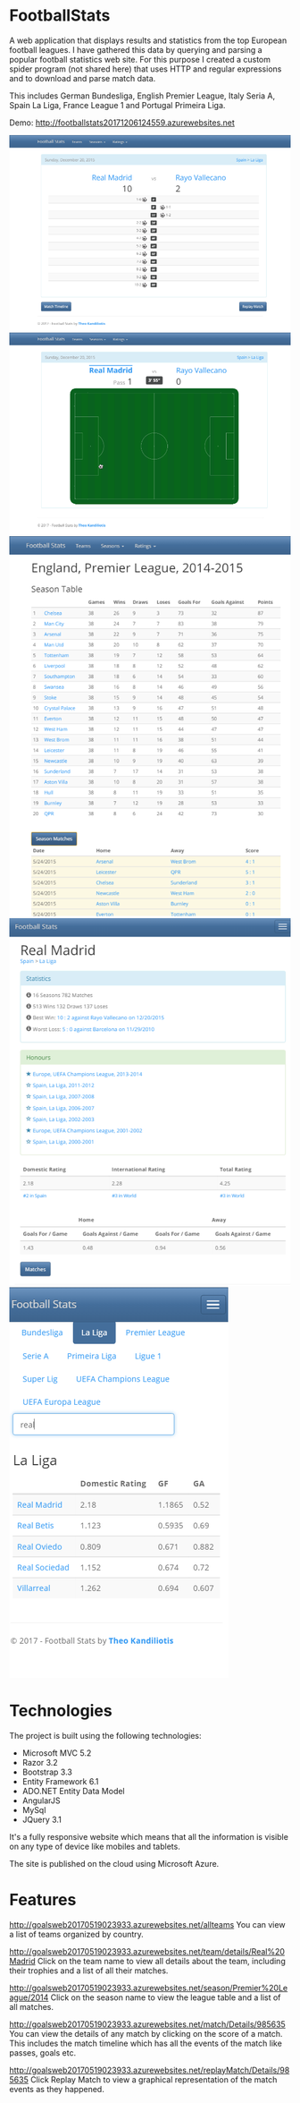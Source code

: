 # FootballStats
A web application that displays results and statistics from the top European football leagues. I have gathered this data by querying and parsing a popular football statistics web site. For this purpose I created a custom spider program (not shared here) that uses HTTP and regular expressions and to download and parse match data.

This includes German Bundesliga, English Premier League, Italy Seria A, Spain La Liga, France League 1 and Portugal Primeira Liga. 

Demo: http://footballstats20171206124559.azurewebsites.net

![Match details](https://raw.githubusercontent.com/TheoKand/FootballStats/master/Screenshots/matchDetails.png)
![Match replay](https://raw.githubusercontent.com/TheoKand/FootballStats/master/Screenshots/matchReplay.png)
![Season details](https://raw.githubusercontent.com/TheoKand/FootballStats/master/Screenshots/seasonDetails.png)
![Team details](https://raw.githubusercontent.com/TheoKand/FootballStats/master/Screenshots/teamDetails.png)
![Teams list](https://raw.githubusercontent.com/TheoKand/FootballStats/master/Screenshots/teamsList.png)

# Technologies
The project is built using the following technologies:

- Microsoft MVC 5.2
- Razor 3.2
- Bootstrap 3.3
- Entity Framework 6.1
- ADO.NET Entity Data Model
- AngularJS
- MySql
- JQuery 3.1

It's a fully responsive website which means that all the information is visible on any type of device like mobiles and tablets.

The site is published on the cloud using Microsoft Azure.

# Features

http://goalsweb20170519023933.azurewebsites.net/allteams
You can view a list of teams organized by country. 

http://goalsweb20170519023933.azurewebsites.net/team/details/Real%20Madrid
Click on the team name to view all details about the team, including their trophies and a list of all their matches.

http://goalsweb20170519023933.azurewebsites.net/season/Premier%20League/2014
Click on the season name to view the league table and a list of all matches.

http://goalsweb20170519023933.azurewebsites.net/match/Details/985635
You can view the details of any match by clicking on the score of a match. This includes the match timeline which has all the events of the match like passes, goals etc.

http://goalsweb20170519023933.azurewebsites.net/replayMatch/Details/985635
Click Replay Match to view a graphical representation of the match events as they happened.
